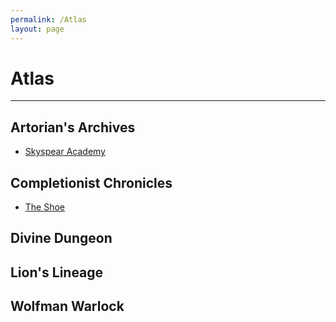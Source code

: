 ```yaml
---
permalink: /Atlas
layout: page
---
```


# Atlas
---

## Artorian's Archives
- [Skyspear Academy](_Atlas/Skyspear%20Academy.md)


## Completionist Chronicles
- [The Shoe](_Atlas/The%20Shoe.md)

## Divine Dungeon

## Lion's Lineage

## Wolfman Warlock